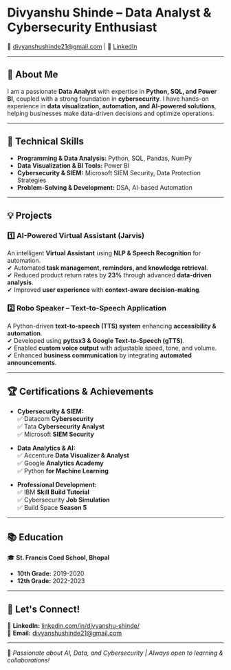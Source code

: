 # **Divyanshu Shinde – Data Analyst & Cybersecurity Enthusiast**  

 📧 divyanshushinde21@gmail.com | 🔗 [LinkedIn](linkedin.com/in/divyanshu-shinde/)  

---

## **🚀 About Me**  
I am a passionate **Data Analyst** with expertise in **Python, SQL, and Power BI**, coupled with a strong foundation in **cybersecurity**. I have hands-on experience in **data visualization, automation, and AI-powered solutions**, helping businesses make data-driven decisions and optimize operations.  

---

## **🔧 Technical Skills**  

- **Programming & Data Analysis:** Python, SQL, Pandas, NumPy  
- **Data Visualization & BI Tools:** Power BI  
- **Cybersecurity & SIEM:** Microsoft SIEM Security, Data Protection Strategies  
- **Problem-Solving & Development:** DSA, AI-based Automation  

---

## **💡 Projects**  

### **1️⃣ AI-Powered Virtual Assistant (Jarvis)**  
An intelligent **Virtual Assistant** using **NLP & Speech Recognition** for automation.  
✔ Automated **task management, reminders, and knowledge retrieval**.  
✔ Reduced product return rates by **23%** through advanced **data-driven analysis**.  
✔ Improved **user experience** with **context-aware decision-making**.  

### **2️⃣ Robo Speaker – Text-to-Speech Application**  
A Python-driven **text-to-speech (TTS) system** enhancing **accessibility & automation**.  
✔ Developed using **pyttsx3 & Google Text-to-Speech (gTTS)**.  
✔ Enabled **custom voice output** with adjustable speed, tone, and volume.  
✔ Enhanced **business communication** by integrating **automated announcements**.  

---

## **🏆 Certifications & Achievements**  

- **Cybersecurity & SIEM:**  
  ✅ Datacom **Cybersecurity**  
  ✅ Tata **Cybersecurity Analyst**  
  ✅ Microsoft **SIEM Security**  

- **Data Analytics & AI:**  
  ✅ Accenture **Data Visualizer & Analyst**  
  ✅ Google **Analytics Academy**  
  ✅ Python **for Machine Learning**  

- **Professional Development:**  
  ✅ IBM **Skill Build Tutorial**  
  ✅ Cybersecurity **Job Simulation**  
  ✅ Build Space **Season 5**  

---

## **📚 Education**  

🎓 **St. Francis Coed School, Bhopal**  
- **10th Grade:** 2019-2020  
- **12th Grade:** 2022-2023  

---

## **📩 Let's Connect!**  
💼 **LinkedIn:** [linkedin.com/in/divyanshu-shinde/](linkedin.com/in/divyanshu-shinde/)  
📧 **Email:** divyanshushinde21@gmail.com  

---

🚀 *Passionate about AI, Data, and Cybersecurity | Always open to learning & collaborations!*  

